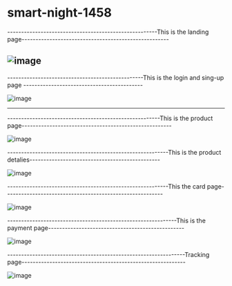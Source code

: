  # smart-night-1458
------------------------------------------------------This is the landing page-----------------------------------------------------

![image](https://user-images.githubusercontent.com/113420172/215684995-4aa0e499-42c5-47cd-a472-61733e1724d3.png)
-------------------------------------------------------------------------------------------------------------------------
-------------------------------------------------This is the login and sing-up page -------------------------------------------

![image](https://user-images.githubusercontent.com/113420172/215685475-435151d3-dc15-4d00-ac13-3d7e593cf2f5.png)
______________________________________________________________________________________________________________________

-------------------------------------------------------This is the product page------------------------------------------------------

![image](https://user-images.githubusercontent.com/113420172/215685972-4a0cab22-db8d-46ce-ad2b-ee77011b60d7.png)


----------------------------------------------------------This is the product detalies-----------------------------------------------

![image](https://user-images.githubusercontent.com/113420172/215686822-6786535e-1bc9-4c9e-a579-5d58277131f3.png)


----------------------------------------------------------This the card page---------------------------------------------------------

![image](https://user-images.githubusercontent.com/113420172/215687173-77c45cd5-694a-4245-842e-ddab7c9d1466.png)


-------------------------------------------------------------This is the payment page-------------------------------------------------

![image](https://user-images.githubusercontent.com/113420172/215689652-1f6f4d3f-d012-4184-8e1f-66e97341648b.png)


----------------------------------------------------------------Tracking page-----------------------------------------------------------

![image](https://user-images.githubusercontent.com/113420172/215690117-591b283b-2720-456a-98cd-8fc29eb61096.png)

